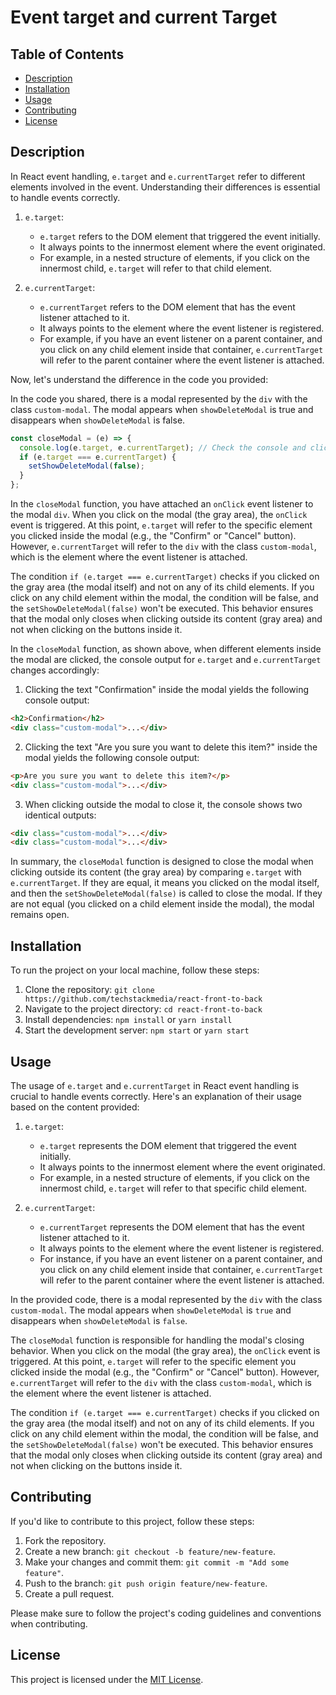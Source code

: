 # Event target and current Target

## Table of Contents

- [Description](#description)
- [Installation](#installation)
- [Usage](#usage)
- [Contributing](#contributing)
- [License](#license)

## Description

In React event handling, `e.target` and `e.currentTarget` refer to different elements involved in the event. Understanding their differences is essential to handle events correctly.

1. `e.target`:

   - `e.target` refers to the DOM element that triggered the event initially.
   - It always points to the innermost element where the event originated.
   - For example, in a nested structure of elements, if you click on the innermost child, `e.target` will refer to that child element.

2. `e.currentTarget`:
   - `e.currentTarget` refers to the DOM element that has the event listener attached to it.
   - It always points to the element where the event listener is registered.
   - For example, if you have an event listener on a parent container, and you click on any child element inside that container, `e.currentTarget` will refer to the parent container where the event listener is attached.

Now, let's understand the difference in the code you provided:

In the code you shared, there is a modal represented by the `div` with the class `custom-modal`. The modal appears when `showDeleteModal` is true and disappears when `showDeleteModal` is false.

```jsx
const closeModal = (e) => {
  console.log(e.target, e.currentTarget); // Check the console and click inside the modal. Click outside the modal to see why it gets closed.
  if (e.target === e.currentTarget) {
    setShowDeleteModal(false);
  }
};
```

In the `closeModal` function, you have attached an `onClick` event listener to the modal `div`. When you click on the modal (the gray area), the `onClick` event is triggered. At this point, `e.target` will refer to the specific element you clicked inside the modal (e.g., the "Confirm" or "Cancel" button). However, `e.currentTarget` will refer to the `div` with the class `custom-modal`, which is the element where the event listener is attached.

The condition `if (e.target === e.currentTarget)` checks if you clicked on the gray area (the modal itself) and not on any of its child elements. If you click on any child element within the modal, the condition will be false, and the `setShowDeleteModal(false)` won't be executed. This behavior ensures that the modal only closes when clicking outside its content (gray area) and not when clicking on the buttons inside it.

In the `closeModal` function, as shown above, when different elements inside the modal are clicked, the console output for `e.target` and `e.currentTarget` changes accordingly:

1. Clicking the text "Confirmation" inside the modal yields the following console output:

```html
<h2>Confirmation</h2>
<div class="custom-modal">...</div>
```

2. Clicking the text "Are you sure you want to delete this item?" inside the modal yields the following console output:

```html
<p>Are you sure you want to delete this item?</p>
<div class="custom-modal">...</div>
```

3. When clicking outside the modal to close it, the console shows two identical outputs:

```html
<div class="custom-modal">...</div>
<div class="custom-modal">...</div>
```

In summary, the `closeModal` function is designed to close the modal when clicking outside its content (the gray area) by comparing `e.target` with `e.currentTarget`. If they are equal, it means you clicked on the modal itself, and then the `setShowDeleteModal(false)` is called to close the modal. If they are not equal (you clicked on a child element inside the modal), the modal remains open.

## Installation

To run the project on your local machine, follow these steps:

1. Clone the repository: `git clone https://github.com/techstackmedia/react-front-to-back`
2. Navigate to the project directory: `cd react-front-to-back`
3. Install dependencies: `npm install` or `yarn install`
4. Start the development server: `npm start` or `yarn start`

## Usage

The usage of `e.target` and `e.currentTarget` in React event handling is crucial to handle events correctly. Here's an explanation of their usage based on the content provided:

1. `e.target`:
   - `e.target` represents the DOM element that triggered the event initially.
   - It always points to the innermost element where the event originated.
   - For example, in a nested structure of elements, if you click on the innermost child, `e.target` will refer to that specific child element.

2. `e.currentTarget`:
   - `e.currentTarget` represents the DOM element that has the event listener attached to it.
   - It always points to the element where the event listener is registered.
   - For instance, if you have an event listener on a parent container, and you click on any child element inside that container, `e.currentTarget` will refer to the parent container where the event listener is attached.

In the provided code, there is a modal represented by the `div` with the class `custom-modal`. The modal appears when `showDeleteModal` is `true` and disappears when `showDeleteModal` is `false`.

The `closeModal` function is responsible for handling the modal's closing behavior. When you click on the modal (the gray area), the `onClick` event is triggered. At this point, `e.target` will refer to the specific element you clicked inside the modal (e.g., the "Confirm" or "Cancel" button). However, `e.currentTarget` will refer to the `div` with the class `custom-modal`, which is the element where the event listener is attached.

The condition `if (e.target === e.currentTarget)` checks if you clicked on the gray area (the modal itself) and not on any of its child elements. If you click on any child element within the modal, the condition will be false, and the `setShowDeleteModal(false)` won't be executed. This behavior ensures that the modal only closes when clicking outside its content (gray area) and not when clicking on the buttons inside it.

## Contributing

If you'd like to contribute to this project, follow these steps:

1. Fork the repository.
2. Create a new branch: `git checkout -b feature/new-feature`.
3. Make your changes and commit them: `git commit -m "Add some feature"`.
4. Push to the branch: `git push origin feature/new-feature`.
5. Create a pull request.

Please make sure to follow the project's coding guidelines and conventions when contributing.

## License

This project is licensed under the [MIT License](https://opensource.org/licenses/MIT).